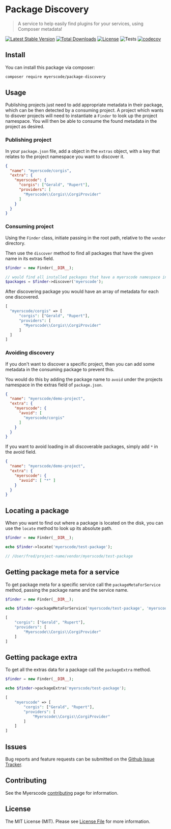 # Package Discovery
> A service to help easily find plugins for your services, using Composer metadata!

[![Latest Stable Version](https://poser.pugx.org/myerscode/package-discovery/v/stable)](https://packagist.org/packages/myerscode/package-discovery)
[![Total Downloads](https://poser.pugx.org/myerscode/package-discovery/downloads)](https://packagist.org/packages/myerscode/package-discovery)
[![License](https://poser.pugx.org/myerscode/package-discovery/license)](https://packagist.org/packages/myerscode/package-discovery)
![Tests](https://github.com/myerscode/package-discovery/workflows/tests/badge.svg?branch=main)
[![codecov](https://codecov.io/gh/myerscode/package-discovery/graph/badge.svg?token=YR0YHVERNV)](https://codecov.io/gh/myerscode/package-discovery)


## Install

You can install this package via composer:

``` bash
composer require myerscode/package-discovery
```

## Usage

Publishing projects just need to add appropriate metadata in their package, which can be then detected by a consuming 
project. A project which wants to disover projects will need to instantiate a `Finder` to look up the project namespace.
You will then be able to consume the found metadata in the project as desired.

### Publishing project

In your `package.json` file, add a object in the `extras` object, with a key that relates to the project namespace you
want to discover it.

```json
{
  "name": "myerscode/corgis",
  "extra": {
    "myerscode": {
      "corgis": ["Gerald", "Rupert"],
      "providers": [
        "Myerscode\\Corgis\\CorgiProvider"
      ]
    }
  }
}
```

### Consuming project

Using the `Finder` class, initiate passing in the root path, relative to the `vendor` directory.

Then use the `discover` method to find all packages that have the given name in its extras field.

```php
$finder = new Finder(__DIR__);

// would find all installed packages that have a myerscode namespace in the extras
$packages = $finder->discover('myerscode');
```

After discovering package you would have an array of metadata for each one discovered.

```php
[
  "myerscode/corgis" => [
      "corgis": ["Gerald", "Rupert"],
      "providers": [
        "Myerscode\\Corgis\\CorgiProvider"
      ]
  ]
]
```

### Avoiding discovery

If you don't want to discover a specific project, then you can add some metadata in the consuming package to prevent this.

You would do this by adding the package name to `avoid` under the projects namespace in the extras field of `package.json`.

```json
{
  "name": "myerscode/demo-project",
  "extra": {
    "myerscode": {
      "avoid": [
        "myerscode/corgis"
      ]
    }
  }
}
```

If you want to avoid loading in all discoverable packages, simply add `*` in the avoid field.

```json
{
  "name": "myerscode/demo-project",
  "extra": {
    "myerscode": {
      "avoid": [ "*" ]
    }
  }
}
```

## Locating a package

When you want to find out where a package is located on the disk, you can use the `locate` method to look up its absolute 
path.

```php 
$finder = new Finder(__DIR__);

echo $finder->locate('myerscode/test-package');

// /User/fred/project-name/vendor/myerscode/test-package
```

## Getting package meta for a service

To get package meta for a specific service call the `packageMetaForService` method, passing the package name and the service name.

```php 
$finder = new Finder(__DIR__);

echo $finder->packageMetaForService('myerscode/test-package', 'myerscode');

[
    "corgis": ["Gerald", "Rupert"],
    "providers": [
        "Myerscode\\Corgis\\CorgiProvider"
    ]
]
```

## Getting package extra

To get all the extras data for a package call the `packageExtra` method.

```php 
$finder = new Finder(__DIR__);

echo $finder->packageExtra('myerscode/test-package');

[
    "myerscode" => [
        "corgis": ["Gerald", "Rupert"],
        "providers": [
            "Myerscode\\Corgis\\CorgiProvider"
        ]
    ]
]
```

## Issues

Bug reports and feature requests can be submitted on the [Github Issue Tracker](https://github.com/myerscode/package-discovery/issues).

## Contributing

See the Myerscode [contributing](https://github.com/myerscode/docs/blob/master/contributing.md) page for information.

## License

The MIT License (MIT). Please see [License File](LICENSE) for more information.

